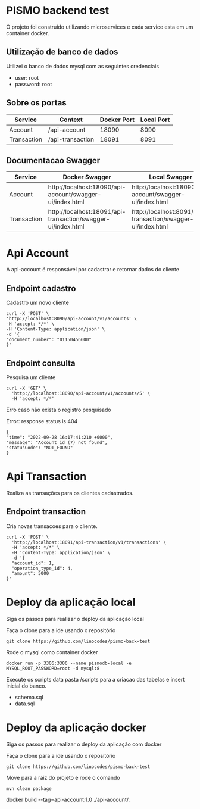 # PISMO backend test

O projeto foi construído utilizando microservices e cada service esta em um container docker.

## Utilização de banco de dados

Utilizei o banco de dados mysql com as seguintes credenciais

 - user: root
 - password: root

## Sobre os portas

|  Service | Context |  Docker Port | Local Port |
|---|---|---|---|
| Account | /api-account | 18090 | 8090 |
| Transaction | /api-transaction | 18091 | 8091 |

## Documentacao Swagger

|  Service | Docker Swagger | Local Swagger                                                |
|---|----|--------------------------------------------------------------|
| Account |  http://localhost:18090/api-account/swagger-ui/index.html | http://localhost:18090/api-account/swagger-ui/index.html     |   
| Transaction |  http://localhost:18091/api-transaction/swagger-ui/index.html | http://localhost:8091/api-transaction/swagger-ui/index.html  |

# Api Account

A api-account  é responsável por cadastrar e retornar dados do cliente

## Endpoint cadastro

Cadastro um novo cliente

```
curl -X 'POST' \
'http://localhost:8090/api-account/v1/accounts' \
-H 'accept: */*' \
-H 'Content-Type: application/json' \
-d '{
"document_number": "01150456600"
}'
```

## Endpoint consulta

Pesquisa um cliente

```
curl -X 'GET' \
  'http://localhost:18090/api-account/v1/accounts/5' \
  -H 'accept: */*'
```

Erro caso não exista o registro pesquisado

Error: response status is 404

```
{
"time": "2022-09-28 16:17:41:210 +0000",
"message": "Account id (7) not found",
"statusCode": "NOT_FOUND"
}
```

# Api Transaction

Realiza as transações para os clientes cadastrados.

## Endpoint transaction

Cria novas transaçoes para o cliente.


```
curl -X 'POST' \
  'http://localhost:18091/api-transaction/v1/transactions' \
  -H 'accept: */*' \
  -H 'Content-Type: application/json' \
  -d '{
  "account_id": 1,
  "operation_type_id": 4,
  "amount": 5000
}'
```

# Deploy da aplicação local

Siga os passos para realizar o deploy da aplicação local

Faça o clone para a ide usando o repositório

```
git clone https://github.com/linocodes/pismo-back-test
```

Rode o mysql como container docker 

```
docker run -p 3306:3306 --name pismodb-local -e MYSQL_ROOT_PASSWORD=root -d mysql:8
``` 

Execute os scripts data pasta /scripts para a criacao das tabelas e insert inicial do banco.

  - schema.sql
  - data.sql


# Deploy da aplicação docker

Siga os passos para realizar o deploy da aplicação com docker

Faça o clone para a ide usando o repositório

```
git clone https://github.com/linocodes/pismo-back-test
```

Move para a raiz do projeto e rode o comando

```
mvn clean package
```

docker build --tag=api-account:1.0 ./api-account/.
